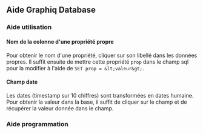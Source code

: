 ## Aide Graphiq Database

### Aide utilisation


#### Nom de la colonne d'une propriété propre

Pour obtenir le nom d'une propriété, cliquer sur son libellé dans les données propres. Il suffit ensuite de mettre cette propriété `prop` dans le champ sql pour la modifier à l'aide de `SET prop = &lt;valeur&gt;`.

#### Champ date

Les dates (timestamp sur 10 chiffres) sont transformées en dates humaine. Pour obtenir la valeur dans la base, il suffit de cliquer sur le champ et de récupérer la valeur donnée dans le champ.


### Aide programmation
